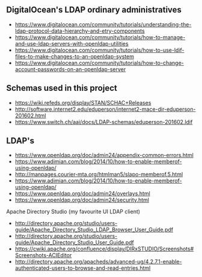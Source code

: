 DigitalOcean's LDAP ordinary administratives
--------------------------------------------
- https://www.digitalocean.com/community/tutorials/understanding-the-ldap-protocol-data-hierarchy-and-etry-components
- https://www.digitalocean.com/community/tutorials/how-to-manage-and-use-ldap-servers-with-openldap-utilities
- https://www.digitalocean.com/community/tutorials/how-to-use-ldif-files-to-make-changes-to-an-openldap-system
- https://www.digitalocean.com/community/tutorials/how-to-change-account-passwords-on-an-openldap-server

Schemas used in this project
----------------------------
- https://wiki.refeds.org/display/STAN/SCHAC+Releases
- http://software.internet2.edu/eduperson/internet2-mace-dir-eduperson-201602.html
- https://www.switch.ch/aai/docs/LDAP-schemas/eduperson-201602.ldif

LDAP's 
------
- https://www.openldap.org/doc/admin24/appendix-common-errors.html
- https://www.adimian.com/blog/2014/10/how-to-enable-memberof-using-openldap/
- http://manpages.courier-mta.org/htmlman5/slapo-memberof.5.html
- https://www.adimian.com/blog/2014/10/how-to-enable-memberof-using-openldap/
- https://www.openldap.org/doc/admin24/overlays.html
- https://www.openldap.org/doc/admin24/security.html

Apache Directory Studio (my favourite UI LDAP client)
- http://directory.apache.org/studio/users-guide/Apache_Directory_Studio_LDAP_Browser_User_Guide.pdf
- http://directory.apache.org/studio/users-guide/Apache_Directory_Studio_User_Guide.pdf
- https://cwiki.apache.org/confluence/display/DIRxSTUDIO/Screenshots#Screenshots-ACIEditor
- http://directory.apache.org/apacheds/advanced-ug/4.2.7.1-enable-authenticated-users-to-browse-and-read-entries.html
